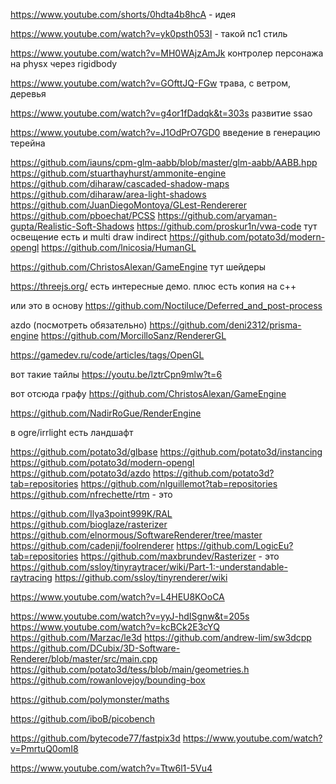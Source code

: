 ﻿https://www.youtube.com/shorts/0hdta4b8hcA - идея




https://www.youtube.com/watch?v=yk0psth053I - такой пс1 стиль


https://www.youtube.com/watch?v=MH0WAjzAmJk
	контролер персонажа на physx через rigidbody

https://www.youtube.com/watch?v=GOfttJQ-FGw
	трава, с ветром, деревья

https://www.youtube.com/watch?v=g4or1fDadqk&t=303s
	развитие ssao


https://www.youtube.com/watch?v=J1OdPrO7GD0
	введение в генерацию терейна





https://github.com/iauns/cpm-glm-aabb/blob/master/glm-aabb/AABB.hpp
https://github.com/stuarthayhurst/ammonite-engine
https://github.com/diharaw/cascaded-shadow-maps
https://github.com/diharaw/area-light-shadows
https://github.com/JuanDiegoMontoya/GLest-Rendererer
https://github.com/pboechat/PCSS
https://github.com/aryaman-gupta/Realistic-Soft-Shadows
https://github.com/proskur1n/vwa-code
тут освещение есть и multi draw indirect
https://github.com/potato3d/modern-opengl
https://github.com/lnicosia/HumanGL



https://github.com/ChristosAlexan/GameEngine
тут шейдеры 



https://threejs.org/
есть интересные демо. плюс есть копия на с++



или это в основу
https://github.com/Noctiluce/Deferred_and_post-process



azdo (посмотреть обязательно)
https://github.com/deni2312/prisma-engine
https://github.com/MorcilloSanz/RendererGL

https://gamedev.ru/code/articles/tags/OpenGL

вот такие тайлы
https://youtu.be/lztrCpn9mlw?t=6

вот отсюда графу
https://github.com/ChristosAlexan/GameEngine

https://github.com/NadirRoGue/RenderEngine

в ogre/irrlight есть ландшафт

https://github.com/potato3d/glbase
https://github.com/potato3d/instancing
https://github.com/potato3d/modern-opengl
https://github.com/potato3d/azdo
https://github.com/potato3d?tab=repositories
https://github.com/nlguillemot?tab=repositories
https://github.com/nfrechette/rtm  - это

https://github.com/Ilya3point999K/RAL
https://github.com/bioglaze/rasterizer
https://github.com/elnormous/SoftwareRenderer/tree/master
https://github.com/cadenji/foolrenderer
https://github.com/LogicEu?tab=repositories
https://github.com/maxbrundev/Rasterizer - это
https://github.com/ssloy/tinyraytracer/wiki/Part-1:-understandable-raytracing
https://github.com/ssloy/tinyrenderer/wiki

https://www.youtube.com/watch?v=L4HEU8KOoCA

https://www.youtube.com/watch?v=yyJ-hdISgnw&t=205s
https://www.youtube.com/watch?v=kcBCk2E3cYQ
https://github.com/Marzac/le3d
https://github.com/andrew-lim/sw3dcpp
https://github.com/DCubix/3D-Software-Renderer/blob/master/src/main.cpp
https://github.com/potato3d/tess/blob/main/geometries.h
https://github.com/rowanlovejoy/bounding-box

https://github.com/polymonster/maths

https://github.com/iboB/picobench



https://github.com/bytecode77/fastpix3d
https://www.youtube.com/watch?v=PmrtuQ0omI8

https://www.youtube.com/watch?v=Ttw6l1-5Vu4
